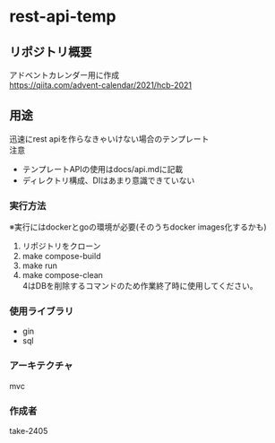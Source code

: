 # rest-api-temp


## リポジトリ概要
アドベントカレンダー用に作成  
https://qiita.com/advent-calendar/2021/hcb-2021

## 用途
迅速にrest apiを作らなきゃいけない場合のテンプレート   
注意
- テンプレートAPIの使用はdocs/api.mdに記載  
- ディレクトリ構成、DIはあまり意識できていない

### 実行方法
※実行にはdockerとgoの環境が必要(そのうちdocker images化するかも)  

1. リポジトリをクローン  
2. make compose-build  
3. make run  
4. make compose-clean  
4はDBを削除するコマンドのため作業終了時に使用してください。

### 使用ライブラリ  
- gin
- sql

### アーキテクチャ
mvc

### 作成者  
take-2405
